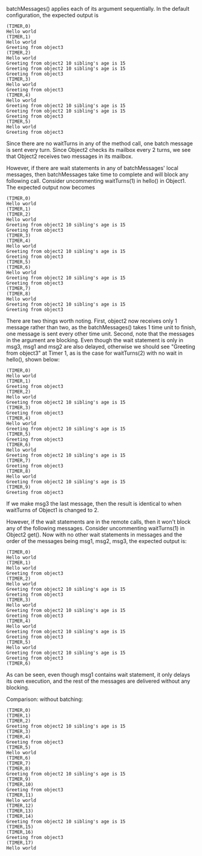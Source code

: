 batchMessages() applies each of its argument sequentially. In the default configuration, the expected output is 

```
(TIMER,0)
Hello world
(TIMER,1)
Hello world
Greeting from object3
(TIMER,2)
Hello world
Greeting from object2 10 sibling's age is 15
Greeting from object2 10 sibling's age is 15
Greeting from object3
(TIMER,3)
Hello world
Greeting from object3
(TIMER,4)
Hello world
Greeting from object2 10 sibling's age is 15
Greeting from object2 10 sibling's age is 15
Greeting from object3
(TIMER,5)
Hello world
Greeting from object3
```
Since there are no waitTurns in any of the method call, one batch message is sent every turn. Since Object2 checks its mailbox every 2 turns, 
we see that Object2 receives two messages in its mailbox. 

However, if there are wait statements in any of batchMessages' local messages, then batchMessages take time to complete and will block any following call. 
Consider uncommenting waitTurns(1) in hello() in Object1. The expected output now becomes
```
(TIMER,0)
Hello world
(TIMER,1)
(TIMER,2)
Hello world
Greeting from object2 10 sibling's age is 15
Greeting from object3
(TIMER,3)
(TIMER,4)
Hello world
Greeting from object2 10 sibling's age is 15
Greeting from object3
(TIMER,5)
(TIMER,6)
Hello world
Greeting from object2 10 sibling's age is 15
Greeting from object3
(TIMER,7)
(TIMER,8)
Hello world
Greeting from object2 10 sibling's age is 15
Greeting from object3
```
There are two things worth noting. First, object2 now receives only 1 message rather than two, as the batchMessages() takes 1 time unit to finish, one message is sent every other time unit. 
Second, note that the messages in the argument are blocking. Even though the wait statement is only in msg3, msg1 and msg2 are also delayed, otherwise we should see "Greeting from object3" at Timer 1, 
as is the case for waitTurns(2) with no wait in hello(), shown below:  

```
(TIMER,0)
Hello world
(TIMER,1)
Greeting from object3
(TIMER,2)
Hello world
Greeting from object2 10 sibling's age is 15
(TIMER,3)
Greeting from object3
(TIMER,4)
Hello world
Greeting from object2 10 sibling's age is 15
(TIMER,5)
Greeting from object3
(TIMER,6)
Hello world
Greeting from object2 10 sibling's age is 15
(TIMER,7)
Greeting from object3
(TIMER,8)
Hello world
Greeting from object2 10 sibling's age is 15
(TIMER,9)
Greeting from object3
```

If we make msg3 the last message, then the result is identical to when waitTurns of Object1 is changed to 2. 

However, if the wait statements are in the remote calls, then it won't block any of the following messages. Consider uncommenting waitTurns(1) in Object2 get(). Now with no other wait statements in messages
and the order of the messages being msg1, msg2, msg3, the expected output is: 
```
(TIMER,0)
Hello world
(TIMER,1)
Hello world
Greeting from object3
(TIMER,2)
Hello world
Greeting from object2 10 sibling's age is 15
Greeting from object3
(TIMER,3)
Hello world
Greeting from object2 10 sibling's age is 15
Greeting from object3
(TIMER,4)
Hello world
Greeting from object2 10 sibling's age is 15
Greeting from object3
(TIMER,5)
Hello world
Greeting from object2 10 sibling's age is 15
Greeting from object3
(TIMER,6)
```

As can be seen, even though msg1 contains wait statement, it only delays its own execution, and the rest of the messages are delivered without any blocking. 

Comparison: without batching: 
```
(TIMER,0)
(TIMER,1)
(TIMER,2)
Greeting from object2 10 sibling's age is 15
(TIMER,3)
(TIMER,4)
Greeting from object3
(TIMER,5)
Hello world
(TIMER,6)
(TIMER,7)
(TIMER,8)
Greeting from object2 10 sibling's age is 15
(TIMER,9)
(TIMER,10)
Greeting from object3
(TIMER,11)
Hello world
(TIMER,12)
(TIMER,13)
(TIMER,14)
Greeting from object2 10 sibling's age is 15
(TIMER,15)
(TIMER,16)
Greeting from object3
(TIMER,17)
Hello world
```
